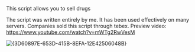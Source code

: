 This script allows you to sell drugs

The script was written entirely by me. It has been used effectively on many servers. Companies sold this script through tebex.
Preview video: https://www.youtube.com/watch?v=mWTg2RwVesM

![{3D60897E-653D-415B-8EFA-12E42506048B}](https://github.com/user-attachments/assets/4b9dbddc-3847-4c5f-b4bf-5418a5702d6c)

